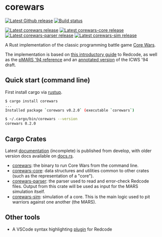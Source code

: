 # corewars

[![Latest Github release](https://img.shields.io/github/v/release/corewa-rs/corewars?label=Release&include_prereleases&logo=github)](https://github.com/corewa-rs/corewars/releases)
[![Build status](https://img.shields.io/github/workflow/status/corewa-rs/corewars/ci/develop)](https://github.com/corewa-rs/corewars/actions)

[![Latest corewars release](https://img.shields.io/crates/v/corewars?label=corewars&logo=rust)](https://crates.io/crates/corewars)
[![Latest corewars-core release](https://img.shields.io/crates/v/corewars-core?label=corewars-core&logo=rust)](https://crates.io/crates/corewars-core)
[![Latest corewars-parser release](https://img.shields.io/crates/v/corewars-parser?label=corewars-parser&logo=rust)](https://crates.io/crates/corewars-parser)
[![Latest corewars-sim release](https://img.shields.io/crates/v/corewars-sim?label=corewars-sim&logo=rust)](https://crates.io/crates/corewars-parser)

A Rust implementation of the classic programming battle game
[Core Wars](http://www.koth.org/index.html).

The implementation is based on [this introductory guide](http://vyznev.net/corewar/guide.html) to Redcode, as well as the [pMARS '94 reference](https://corewa.rs/reference/pmars-redcode-94.txt) and an [annotated version](https://corewa.rs/reference/icws94.txt) of the ICWS '94 draft.

## Quick start (command line)

First install cargo via [rustup](https://rustup.rs/).

```sh
$ cargo install corewars
...
Installed package `corewars v0.2.0` (executable `corewars`)

$ ~/.cargo/bin/corewars --version
corewars 0.2.0
```

## Cargo Crates

Latest [documentation](https://corewa.rs/crates/corewars/) (incomplete) is published
from develop, with older version docs available on [docs.rs](https://docs.rs/corewars).

* [corewars](https://crates.io/crates/corewars): the binary to run Core Wars
  from the command line.
* [corewars-core](https://crates.io/crates/corewars-core): data structures and
  utilities common to other crates (such as the representation of a "core").
* [corewars-parser](https://crates.io/crates/corewars-parser): the parser used to
  read and error-check Redcode files. Output from this crate will be used as input
  for the MARS simulation itself.
* [corewars-sim](https://crates.io/crates/corewars-sim): simulation of a core.
  This is the main logic used to pit warriors against one another (the MARS).

## Other tools

* A VSCode syntax highlighting
  [plugin](https://marketplace.visualstudio.com/items?itemName=corewa-rs.redcode)
  for Redcode
